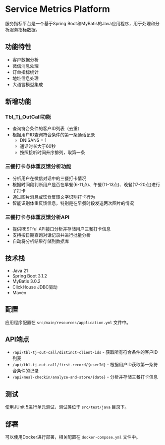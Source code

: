 # Service Metrics Platform

服务指标平台是一个基于Spring Boot和MyBatis的Java应用程序，用于处理和分析服务指标数据。

## 功能特性

- 客户数据分析
- 微信消息处理
- 订单指标统计
- 地址信息处理
- 大语言模型集成

## 新增功能

### Tbl_Tj_OutCall功能
- 查询符合条件的客户ID列表（去重）
- 根据用户ID查询符合条件的第一条通话记录
  - DNISANS = 1
  - 通话时长大于60秒
  - 按照接听时间升序排列，取第一条

### 三餐打卡与体重反馈分析功能
- 分析用户在微信对话中的三餐打卡情况
- 根据时间段判断用户是否在早餐(6-11点)、午餐(11-13点)、晚餐(17-20点)进行了打卡
- 通过图片消息或饮食反馈文字识别打卡行为
- 智能识别体重反馈信息，特别是在早餐时段发送两次图片的情况

### 三餐打卡与体重反馈分析API
- 提供RESTful API接口分析并存储用户三餐打卡信息
- 支持按日期查询对话记录并进行批量分析
- 自动将分析结果存储到数据库

## 技术栈

- Java 21
- Spring Boot 3.1.2
- MyBatis 3.0.2
- ClickHouse JDBC驱动
- Maven

## 配置

应用程序配置在 `src/main/resources/application.yml` 文件中。

## API端点

- `/api/tbl-tj-out-call/distinct-client-ids` - 获取所有符合条件的客户ID列表
- `/api/tbl-tj-out-call/first-record/{userId}` - 根据用户ID获取第一条符合条件的记录
- `/api/meal-checkin/analyze-and-store/{date}` - 分析并存储三餐打卡信息

## 测试

使用JUnit 5进行单元测试，测试类位于 `src/test/java` 目录下。

## 部署

可以使用Docker进行部署，相关配置在 `docker-compose.yml` 文件中。